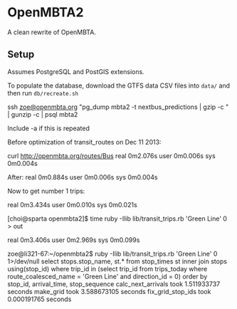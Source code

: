 # OpenMBTA2

A clean rewrite of OpenMBTA.

## Setup

Assumes PostgreSQL and PostGIS extensions. 

To populate the database, download the GTFS data CSV files into `data/`
and then run `db/recreate.sh`



ssh zoe@openmbta.org "pg_dump mbta2  -t nextbus_predictions | gzip -c " | gunzip -c | psql mbta2

Include -a if this is repeated 


Before optimization of transit_routes on Dec 11 2013:

curl http://openmbta.org/routes/Bus 
real    0m2.076s
user    0m0.006s
sys     0m0.004s

After:
real    0m0.884s
user    0m0.006s
sys     0m0.004s


Now to get number 1 trips:

real  0m3.434s
user  0m0.010s
sys 0m0.021s


[choi@sparta openmbta2]$ time ruby -Ilib lib/transit_trips.rb 'Green Line' 0 > out                                                                                                                                                                            

real    0m3.406s
user    0m2.969s
sys     0m0.099s


zoe@li321-67:~/openmbta2$ ruby -Ilib lib/transit_trips.rb 'Green Line' 0  1>/dev/null
select stops.stop_name, st.* from stop_times st
              inner join stops using(stop_id) where trip_id in
             (select trip_id from trips_today where route_coalesced_name = 'Green Line' and direction_id = 0)
             order by stop_id, arrival_time, stop_sequence
calc_next_arrivals took 1.511933737 seconds
make_grid took 3.588673105 seconds
fix_grid_stop_ids took 0.000191765 seconds



